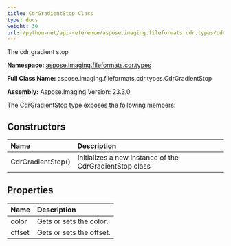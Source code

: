 ```yaml
---
title: CdrGradientStop Class
type: docs
weight: 30
url: /python-net/api-reference/aspose.imaging.fileformats.cdr.types/cdrgradientstop/
---
```


The cdr gradient stop

**Namespace:** [aspose.imaging.fileformats.cdr.types](/imaging/python-net/api-reference/aspose.imaging.fileformats.cdr.types/)

**Full Class Name:** aspose.imaging.fileformats.cdr.types.CdrGradientStop

**Assembly:**  Aspose.Imaging Version: 23.3.0

The CdrGradientStop type exposes the following members:
## **Constructors**
|**Name**|**Description**|
| :- | :- |
|CdrGradientStop()|Initializes a new instance of the CdrGradientStop class|
## **Properties**
|**Name**|**Description**|
| :- | :- |
|color|Gets or sets the color.|
|offset|Gets or sets the offset.|
